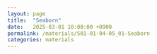 ```yaml
---
layout: page
title:  "Seaborn"
date:   2025-03-01 10:00:00 +0900
permalink: /materials/S01-01-04-05_01-Seaborn
categories: materials
---
```

